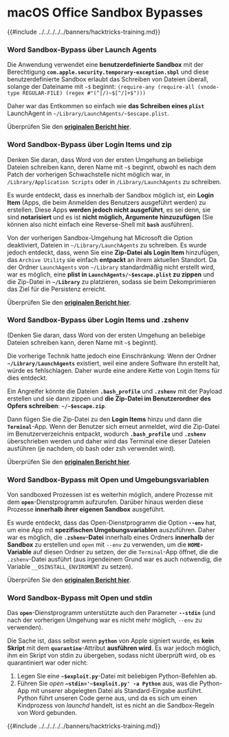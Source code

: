# macOS Office Sandbox Bypasses

{{#include ../../../../../banners/hacktricks-training.md}}

### Word Sandbox-Bypass über Launch Agents

Die Anwendung verwendet eine **benutzerdefinierte Sandbox** mit der Berechtigung **`com.apple.security.temporary-exception.sbpl`** und diese benutzerdefinierte Sandbox erlaubt das Schreiben von Dateien überall, solange der Dateiname mit `~$` beginnt: `(require-any (require-all (vnode-type REGULAR-FILE) (regex #"(^|/)~$[^/]+$")))`

Daher war das Entkommen so einfach wie **das Schreiben eines `plist`** LaunchAgent in `~/Library/LaunchAgents/~$escape.plist`.

Überprüfen Sie den [**originalen Bericht hier**](https://www.mdsec.co.uk/2018/08/escaping-the-sandbox-microsoft-office-on-macos/).

### Word Sandbox-Bypass über Login Items und zip

Denken Sie daran, dass Word von der ersten Umgehung an beliebige Dateien schreiben kann, deren Name mit `~$` beginnt, obwohl es nach dem Patch der vorherigen Schwachstelle nicht möglich war, in `/Library/Application Scripts` oder in `/Library/LaunchAgents` zu schreiben.

Es wurde entdeckt, dass es innerhalb der Sandbox möglich ist, ein **Login Item** (Apps, die beim Anmelden des Benutzers ausgeführt werden) zu erstellen. Diese Apps **werden jedoch nicht ausgeführt**, es sei denn, sie sind **notarisiert** und es ist **nicht möglich, Argumente hinzuzufügen** (Sie können also nicht einfach eine Reverse-Shell mit **`bash`** ausführen).

Von der vorherigen Sandbox-Umgehung hat Microsoft die Option deaktiviert, Dateien in `~/Library/LaunchAgents` zu schreiben. Es wurde jedoch entdeckt, dass, wenn Sie eine **Zip-Datei als Login Item** hinzufügen, das `Archive Utility` sie einfach **entpackt** an ihrem aktuellen Standort. Da der Ordner `LaunchAgents` von `~/Library` standardmäßig nicht erstellt wird, war es möglich, eine **plist in `LaunchAgents/~$escape.plist` zu zippen** und die Zip-Datei in **`~/Library`** zu platzieren, sodass sie beim Dekomprimieren das Ziel für die Persistenz erreicht.

Überprüfen Sie den [**originalen Bericht hier**](https://objective-see.org/blog/blog_0x4B.html).

### Word Sandbox-Bypass über Login Items und .zshenv

(Denken Sie daran, dass Word von der ersten Umgehung an beliebige Dateien schreiben kann, deren Name mit `~$` beginnt).

Die vorherige Technik hatte jedoch eine Einschränkung: Wenn der Ordner **`~/Library/LaunchAgents`** existiert, weil eine andere Software ihn erstellt hat, würde es fehlschlagen. Daher wurde eine andere Kette von Login Items für dies entdeckt.

Ein Angreifer könnte die Dateien **`.bash_profile`** und **`.zshenv`** mit der Payload erstellen und sie dann zippen und **die Zip-Datei im Benutzerordner des Opfers schreiben**: **`~/~$escape.zip`**.

Dann fügen Sie die Zip-Datei zu den **Login Items** hinzu und dann die **`Terminal`**-App. Wenn der Benutzer sich erneut anmeldet, wird die Zip-Datei im Benutzerverzeichnis entpackt, wodurch **`.bash_profile`** und **`.zshenv`** überschrieben werden und daher wird das Terminal eine dieser Dateien ausführen (je nachdem, ob bash oder zsh verwendet wird).

Überprüfen Sie den [**originalen Bericht hier**](https://desi-jarvis.medium.com/office365-macos-sandbox-escape-fcce4fa4123c).

### Word Sandbox-Bypass mit Open und Umgebungsvariablen

Von sandboxed Prozessen ist es weiterhin möglich, andere Prozesse mit dem **`open`**-Dienstprogramm aufzurufen. Darüber hinaus werden diese Prozesse **innerhalb ihrer eigenen Sandbox** ausgeführt.

Es wurde entdeckt, dass das Open-Dienstprogramm die Option **`--env`** hat, um eine App mit **spezifischen Umgebungsvariablen** auszuführen. Daher war es möglich, die **`.zshenv`-Datei** innerhalb eines Ordners **innerhalb** der **Sandbox** zu erstellen und `open` mit `--env` zu verwenden, um die **`HOME`-Variable** auf diesen Ordner zu setzen, der die `Terminal`-App öffnet, die die `.zshenv`-Datei ausführt (aus irgendeinem Grund war es auch notwendig, die Variable `__OSINSTALL_ENVIROMENT` zu setzen).

Überprüfen Sie den [**originalen Bericht hier**](https://perception-point.io/blog/technical-analysis-of-cve-2021-30864/).

### Word Sandbox-Bypass mit Open und stdin

Das **`open`**-Dienstprogramm unterstützte auch den Parameter **`--stdin`** (und nach der vorherigen Umgehung war es nicht mehr möglich, `--env` zu verwenden).

Die Sache ist, dass selbst wenn **`python`** von Apple signiert wurde, es **kein Skript** mit dem **`quarantine`**-Attribut **ausführen wird**. Es war jedoch möglich, ihm ein Skript von stdin zu übergeben, sodass nicht überprüft wird, ob es quarantiniert war oder nicht:&#x20;

1. Legen Sie eine **`~$exploit.py`**-Datei mit beliebigen Python-Befehlen ab.
2. Führen Sie _open_ **`–stdin='~$exploit.py' -a Python`** aus, was die Python-App mit unserer abgelegten Datei als Standard-Eingabe ausführt. Python führt unseren Code gerne aus, und da es sich um einen Kindprozess von _launchd_ handelt, ist es nicht an die Sandbox-Regeln von Word gebunden.

{{#include ../../../../../banners/hacktricks-training.md}}
